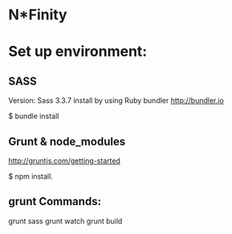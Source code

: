 N*Finity
================

# Set up environment:

## SASS
Version: Sass 3.3.7
install by using Ruby bundler http://bundler.io 

$ bundle install

## Grunt & node_modules
http://gruntjs.com/getting-started

$ npm install.

## grunt Commands:
grunt sass
grunt watch
grunt build

